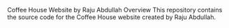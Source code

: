 
Coffee House Website by Raju Abdullah
Overview
This repository contains the source code for the Coffee House website created by Raju Abdullah.

